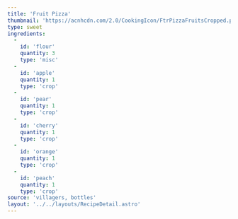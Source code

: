 ```yaml
---
title: 'Fruit Pizza'
thumbnail: 'https://acnhcdn.com/2.0/CookingIcon/FtrPizzaFruitsCropped.png'
type: sweet
ingredients:
  -
    id: 'flour'
    quantity: 3
    type: 'misc'
  -
    id: 'apple'
    quantity: 1
    type: 'crop'
  -
    id: 'pear'
    quantity: 1
    type: 'crop'
  -
    id: 'cherry'
    quantity: 1
    type: 'crop'
  -
    id: 'orange'
    quantity: 1
    type: 'crop'
  -
    id: 'peach'
    quantity: 1
    type: 'crop'
source: 'villagers, bottles'
layout: '../../layouts/RecipeDetail.astro'
---
```

